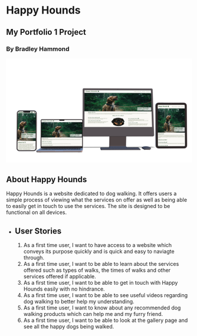 # Happy Hounds

## My Portfolio 1 Project

### By Bradley Hammond

![Website Designs](assets/readmeimages/DeviceMockUp-2.0.jpg)

## About Happy Hounds

Happy Hounds is a website dedicated to dog walking. It offers users a simple process of viewing what the services on offer as well as being able to easily get in touch to use the services. The site is designed to be functional on all devices.

- ## User Stories

  1. As a first time user, I want to have access to a website which conveys its purpose quickly and is quick and easy to naviagte through.
  2. As a first time user, I want to be able to learn about the services offered such as types of walks, the times of walks and other services offered if applicable.
  3. As a first time user, I want to be able to get in touch with Happy Hounds easily with no hindrance.
  4. As a first time user, I want to be able to see useful videos regarding dog walking to better help my understanding.
  5. As a first time user, I want to know about any recommended dog walking products which can help me and my furry friend.
  6. As a first time user, I want to be able to look at the gallery page and see all the happy dogs being walked.
